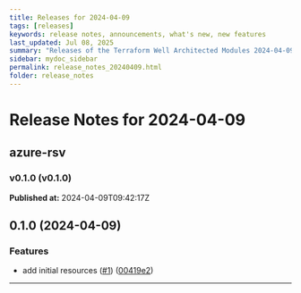 ```yaml
---
title: Releases for 2024-04-09
tags: [releases]
keywords: release notes, announcements, what's new, new features
last_updated: Jul 08, 2025
summary: "Releases of the Terraform Well Architected Modules 2024-04-09"
sidebar: mydoc_sidebar
permalink: release_notes_20240409.html
folder: release_notes
---
```


# Release Notes for 2024-04-09

## azure-rsv
### v0.1.0 (v0.1.0)
**Published at:** 2024-04-09T09:42:17Z

## 0.1.0 (2024-04-09)


### Features

* add initial resources ([#1](https://github.com/CloudNationHQ/terraform-azure-rsv/issues/1)) ([00419e2](https://github.com/CloudNationHQ/terraform-azure-rsv/commit/00419e2250a50a0ca1c0248bcc1cefc6951f3fde))

---

